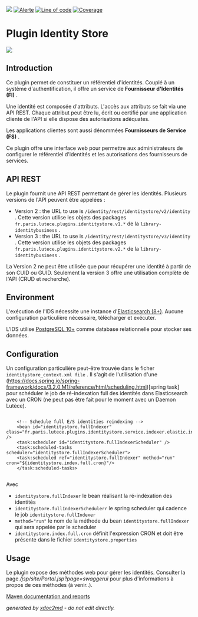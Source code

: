 ![](https://dev.lutece.paris.fr/jenkins/buildStatus/icon?job=gru-plugin-identitystore-deploy)
[![Alerte](https://dev.lutece.paris.fr/sonar/api/project_badges/measure?project=fr.paris.lutece.plugins%3Aplugin-identitystore&metric=alert_status)](https://dev.lutece.paris.fr/sonar/dashboard?id=fr.paris.lutece.plugins%3Aplugin-identitystore)
[![Line of code](https://dev.lutece.paris.fr/sonar/api/project_badges/measure?project=fr.paris.lutece.plugins%3Aplugin-identitystore&metric=ncloc)](https://dev.lutece.paris.fr/sonar/dashboard?id=fr.paris.lutece.plugins%3Aplugin-identitystore)
[![Coverage](https://dev.lutece.paris.fr/sonar/api/project_badges/measure?project=fr.paris.lutece.plugins%3Aplugin-identitystore&metric=coverage)](https://dev.lutece.paris.fr/sonar/dashboard?id=fr.paris.lutece.plugins%3Aplugin-identitystore)

# Plugin Identity Store

![](https://dev.lutece.paris.fr/plugins/plugin-identitystore/images/identitystore.png)

## Introduction

Ce plugin permet de constituer un référentiel d'identités. Couplé à un système d'authentification, il offre un service de **Fournisseur d'Identités (FI)** .

Une identité est composée d'attributs. L'accès aux attributs se fait via une API REST. Chaque attribut peut être lu, écrit ou certifié par une application cliente de l'API si elle dispose des autorisations adéquates.

Les applications clientes sont aussi dénommées **Fournisseurs de Service (FS)** .

Ce plugin offre une interface web pour permettre aux administrateurs de configurer le référentiel d'identités et les autorisations des fournisseurs de services.

## API REST

Le plugin fournit une API REST permettant de gérer les identités. Plusieurs versions de l'API peuvent être appelées :
 
* Version 2 : the URL to use is `/identity/rest/identitystore/v2/identity` . Cette version utilise les objets des packages `fr.paris.lutece.plugins.identitystore.v1.*` de la `library-identitybusiness` .
* Version 3 : the URL to use is `/identity/rest/identitystore/v3/identity` . Cette version utilise les objets des packages `fr.paris.lutece.plugins.identitystore.v2.*` de la `library-identitybusiness` .


La Version 2 ne peut être utilisée que pour récupérer une identité à partir de son CUID ou GUID. Seulement la version 3 offre une utilisation complète de l'API (CRUD et recherche).

## Environment

L'exécution de l'IDS nécessite une instance d'[Elasticsearch (8+)](https://www.elastic.co/fr/downloads/elasticsearch). Aucune configuration particulière nécessaire, télécharger et exécuter.

L'IDS utilise [PostgreSQL 10+](https://www.postgresql.org/) comme database relationnelle pour stocker ses données.

## Configuration

Un configuration particulière peut-être trouvée dans le ficher `identitystore_context.xml file` . Il s'agit de l'utilisation d'une (https://docs.spring.io/spring-framework/docs/3.2.0.M1/reference/html/scheduling.html)[spring task] pour schéduler le job de ré-indexation full des identités dans Elasticsearch avec un CRON (ne peut pas être fait pour le moment avec un Daemon Lutèce).
```

    <!-- Schedule full E/S identities reindexing -->
    <bean id="identitystore.fullIndexer" class="fr.paris.lutece.plugins.identitystore.service.indexer.elastic.index.task.FullIndexTask" />
    <task:scheduler id="identitystore.fullIndexerScheduler" />
    <task:scheduled-tasks scheduler="identitystore.fullIndexerScheduler">
    <task:scheduled ref="identitystore.fullIndexer" method="run" cron="${identitystore.index.full.cron}"/>
    </task:scheduled-tasks>
                        
```
Avec
 
*  `identitystore.fullIndexer` le bean réalisant la ré-indéxation des identités
*  `identitystore.fullIndexerSchedulerr` le spring scheduler qui cadence le job `identitystore.fullIndexer` 
*  `method="run"` le nom de la méthode du bean `identitystore.fullIndexer` qui sera appelée par le scheduler
*  `identitystore.index.full.cron` définit l'expression CRON et doit être présente dans le fichier `identitystore.properties` 


## Usage

Le plugin expose des méthodes web pour gérer les identités. Consulter la page */jsp/site/Portal.jsp?page=swaggerui* pour plus d'informations à propos de ces méthodes (à venir..).


[Maven documentation and reports](https://dev.lutece.paris.fr/plugins/plugin-identitystore/)



 *generated by [xdoc2md](https://github.com/lutece-platform/tools-maven-xdoc2md-plugin) - do not edit directly.*